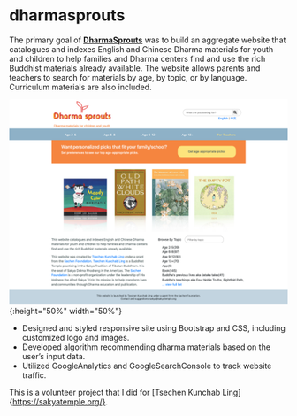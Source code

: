 # dharmasprouts

The primary goal of **[DharmaSprouts](http://dharmasprouts.org/)**  was to build an aggregate website that catalogues and indexes English and Chinese Dharma materials for youth and children to help families and Dharma centers find and use the rich Buddhist materials already available. 
The website allows parents and teachers to search for materials by age, by topic, or by language. Curriculum materials are also included. 

![Screenshot of Dharmasprouts.org](images/screenshot.png){:height="50%" width="50%"}

* Designed and styled responsive site using Bootstrap and CSS, including customized logo and images. 
* Developed algorithm recommending dharma materials based on the user’s input data.
* Utilized GoogleAnalytics and GoogleSearchConsole to track website traffic.

This is a volunteer project that I did for [Tsechen Kunchab Ling]{https://sakyatemple.org/}. 
